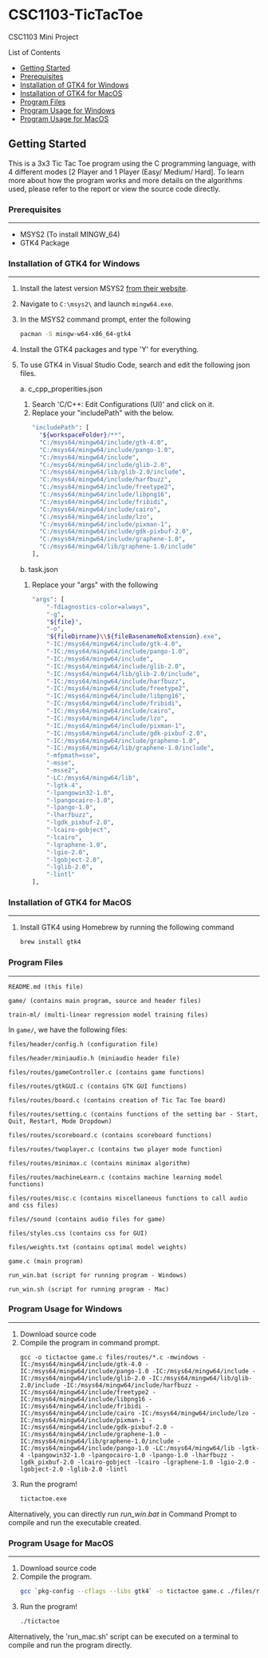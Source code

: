 # CSC1103-TicTacToe
CSC1103 Mini Project

List of Contents
- [Getting Started](#getting-started)
- [Prerequisites](#prerequisites)
- [Installation of GTK4 for Windows](#installation-of-gtk4-for-windows)
- [Installation of GTK4 for MacOS](#installation-of-gtk4-for-macos)
- [Program Files](#program-files)
- [Program Usage for Windows](#program-usage-for-windows)
- [Program Usage for MacOS](#program-usage-for-macos)

<!-- GETTING STARTED -->
## Getting Started

This is a 3x3 Tic Tac Toe program using the C programming language, with 4 different modes [2 Player and 1 Player (Easy/ Medium/ Hard]. To learn more about how the program works and more details on the algorithms used, please refer to the report or view the source code directly.

### Prerequisites
---
- MSYS2 (To install MINGW_64)
- GTK4 Package

### Installation of GTK4 for Windows
---
1. Install the latest version MSYS2 [from their website](https://www.msys2.org/).
2. Navigate to ```C:\msys2\``` and launch ```mingw64.exe```.
3. In the MSYS2 command prompt, enter the following
   ```sh
   pacman -S mingw-w64-x86_64-gtk4
   ```
3. Install the GTK4 packages and type 'Y' for everything.

4. To use GTK4 in Visual Studio Code, search and edit the following json files.

   a. c_cpp_properities.json 
      1) Search 'C/C++: Edit Configurations (UI)' and click on it.
      2) Replace your "includePath" with the below.
          ```sh
          "includePath": [
            "${workspaceFolder}/**",
            "C:/msys64/mingw64/include/gtk-4.0",
            "C:/msys64/mingw64/include/pango-1.0",
            "C:/msys64/mingw64/include",
            "C:/msys64/mingw64/include/glib-2.0",
            "C:/msys64/mingw64/lib/glib-2.0/include",
            "C:/msys64/mingw64/include/harfbuzz",
            "C:/msys64/mingw64/include/freetype2",
            "C:/msys64/mingw64/include/libpng16",
            "C:/msys64/mingw64/include/fribidi",
            "C:/msys64/mingw64/include/cairo",
            "C:/msys64/mingw64/include/lzo",
            "C:/msys64/mingw64/include/pixman-1",
            "C:/msys64/mingw64/include/gdk-pixbuf-2.0",
            "C:/msys64/mingw64/include/graphene-1.0",
            "C:/msys64/mingw64/lib/graphene-1.0/include"
          ], 
          ```
   b. task.json
      1) Replace your "args" with the following 
          ```sh
          "args": [
              "-fdiagnostics-color=always",
              "-g",
              "${file}",
              "-o",
              "${fileDirname}\\${fileBasenameNoExtension}.exe",
              "-IC:/msys64/mingw64/include/gtk-4.0",
              "-IC:/msys64/mingw64/include/pango-1.0",
              "-IC:/msys64/mingw64/include",
              "-IC:/msys64/mingw64/include/glib-2.0",
              "-IC:/msys64/mingw64/lib/glib-2.0/include",
              "-IC:/msys64/mingw64/include/harfbuzz",
              "-IC:/msys64/mingw64/include/freetype2",
              "-IC:/msys64/mingw64/include/libpng16",
              "-IC:/msys64/mingw64/include/fribidi",
              "-IC:/msys64/mingw64/include/cairo",
              "-IC:/msys64/mingw64/include/lzo",
              "-IC:/msys64/mingw64/include/pixman-1",
              "-IC:/msys64/mingw64/include/gdk-pixbuf-2.0",
              "-IC:/msys64/mingw64/include/graphene-1.0",
              "-IC:/msys64/mingw64/lib/graphene-1.0/include",
              "-mfpmath=sse",
              "-msse",
              "-msse2",
              "-LC:/msys64/mingw64/lib",
              "-lgtk-4",
              "-lpangowin32-1.0",
              "-lpangocairo-1.0",
              "-lpango-1.0",
              "-lharfbuzz",
              "-lgdk_pixbuf-2.0",
              "-lcairo-gobject",
              "-lcairo",
              "-lgraphene-1.0",
              "-lgio-2.0",
              "-lgobject-2.0",
              "-lglib-2.0",
              "-lintl"
          ],
          ```

### Installation of GTK4 for MacOS
---
1. Install GTK4 using Homebrew by running the following command
   ```sh
   brew install gtk4
   ```

### Program Files
---
```
README.md (this file)

game/ (contains main program, source and header files)

train-ml/ (multi-linear regression model training files)
```

In ```game/```, we have the following files:
```
files/header/config.h (configuration file)

files/header/miniaudio.h (miniaudio header file)

files/routes/gameController.c (contains game functions)

files/routes/gtkGUI.c (contains GTK GUI functions)

files/routes/board.c (contains creation of Tic Tac Toe board)

files/routes/setting.c (contains functions of the setting bar - Start, Quit, Restart, Mode Dropdown)

files/routes/scoreboard.c (contains scoreboard functions)

files/routes/twoplayer.c (contains two player mode function)

files/routes/minimax.c (contains minimax algorithm)

files/routes/machineLearn.c (contains machine learning model functions)

files/routes/misc.c (contains miscellaneous functions to call audio and css files)

files//sound (contains audio files for game)

files/styles.css (contains css for GUI)

files/weights.txt (contains optimal model weights)

game.c (main program)

run_win.bat (script for running program - Windows)

run_win.sh (script for running program - Mac)
```

### Program Usage for Windows
---
1. Download source code 
2. Compile the program in command prompt.<br>
   ```
   gcc -o tictactoe game.c files/routes/*.c -mwindows -IC:/msys64/mingw64/include/gtk-4.0 -IC:/msys64/mingw64/include/pango-1.0 -IC:/msys64/mingw64/include -IC:/msys64/mingw64/include/glib-2.0 -IC:/msys64/mingw64/lib/glib-2.0/include -IC:/msys64/mingw64/include/harfbuzz -IC:/msys64/mingw64/include/freetype2 -IC:/msys64/mingw64/include/libpng16 -IC:/msys64/mingw64/include/fribidi -IC:/msys64/mingw64/include/cairo -IC:/msys64/mingw64/include/lzo -IC:/msys64/mingw64/include/pixman-1 -IC:/msys64/mingw64/include/gdk-pixbuf-2.0 -IC:/msys64/mingw64/include/graphene-1.0 -IC:/msys64/mingw64/lib/graphene-1.0/include -IC:/msys64/mingw64/include/pango-1.0 -LC:/msys64/mingw64/lib -lgtk-4 -lpangowin32-1.0 -lpangocairo-1.0 -lpango-1.0 -lharfbuzz -lgdk_pixbuf-2.0 -lcairo-gobject -lcairo -lgraphene-1.0 -lgio-2.0 -lgobject-2.0 -lglib-2.0 -lintl
   ```
3. Run the program!<br>
   ```sh
   tictactoe.exe
   ```

Alternatively, you can directly run *run_win.bat* in Command Prompt to compile and run the executable created.
  
### Program Usage for MacOS
---
1. Download source code 
2. Compile the program.<br>
   ```sh
   gcc `pkg-config --cflags --libs gtk4` -o tictactoe game.c ./files/routes/*.c`
   ```
3. Run the program!<br>
   ```sh 
   ./tictactoe
   ```
  
Alternatively, the 'run_mac.sh' script can be executed on a terminal to compile and run the program directly.
